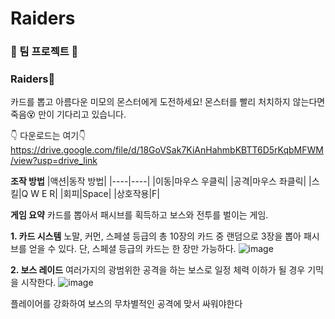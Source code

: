 # Raiders

<h3>🥕 팀 프로젝트 🥕</h3>

<h3>Raiders🧙</h3>
카드를 뽑고 아름다운 미모의 몬스터에게 도전하세요!
몬스터를 빨리 처치하지 않는다면 죽음😵 만이 기다리고 있습니다.

👇 다운로드는 여기👇 
https://drive.google.com/file/d/18GoVSak7KiAnHahmbKBTT6D5rKqbMFWM/view?usp=drive_link

**조작 방법**
|액션|동작 방법|
|----|----|
|이동|마우스 우클릭|
|공격|마우스 좌클릭|
|스킬|Q W E R|
|회피|Space|
|상호작용|F|

**게임 요약**
카드를 뽑아서 패시브를 획득하고 보스와 전투를 벌이는 게임.

**1. 카드 시스템**
노말, 커먼, 스페셜 등급의 총 10장의 카드 중 랜덤으로 3장을 뽑아 패시브를 얻을 수 있다. 단, 스페셜 등급의 카드는 한 장만 가능하다.
![image](https://github.com/user-attachments/assets/5dafee72-bf4c-406a-acf0-c28db842a33c)


**2. 보스 레이드**
여러가지의 광범위한 공격을 하는 보스로 일정 체력 이하가 될 경우 기믹을 시작한다.
![image](https://github.com/user-attachments/assets/f7357304-0a60-4e81-93fa-2962f719df61)


플레이어를 강화하여 보스의 무차별적인 공격에 맞서 싸워야한다


